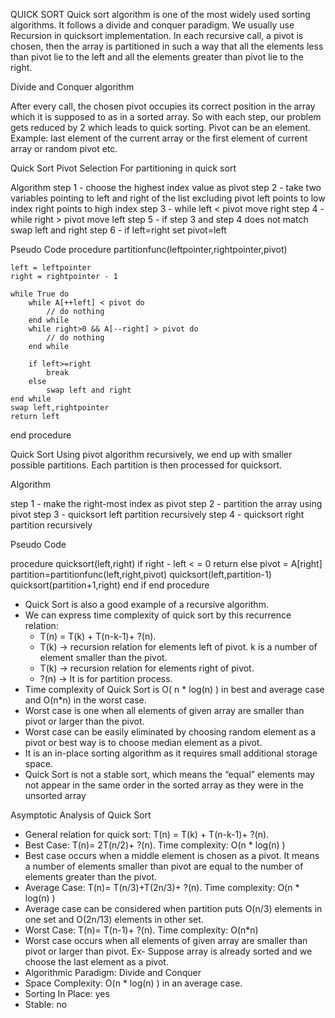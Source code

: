 QUICK SORT
Quick sort algorithm is one of the most widely used sorting algorithms. It follows a divide and conquer paradigm. We usually use Recursion in quicksort implementation. In each recursive call, a pivot is chosen, then the array is partitioned in such a way that all the elements less than pivot lie to the left and all the elements greater than pivot lie to the right.

Divide and Conquer algorithm

After every call, the chosen pivot occupies its correct position in the array which it is supposed to as in a sorted array. So with each step, our problem gets reduced by 2 which leads to quick sorting. Pivot can be an element. Example: last element of the current array or the first element of current array or random pivot etc.

Quick Sort Pivot Selection
For partitioning in quick sort

Algorithm
step 1 - choose the highest index value as pivot
step 2 - take two variables pointing to left and right of the list excluding pivot
    left points to low index
    right points to high index
step 3 - while left < pivot
            move right
step 4 - while right > pivot
            move left
step 5 - if step 3 and step 4 does not match swap left and right 
step 6 - if left=right 
            set pivot=left 

Pseudo Code
procedure partitionfunc(leftpointer,rightpointer,pivot)

    left = leftpointer
    right = rightpointer - 1

    while True do
        while A[++left] < pivot do
            // do nothing
        end while
        while right>0 && A[--right] > pivot do
            // do nothing
        end while

        if left>=right
            break
        else
            swap left and right
    end while
    swap left,rightpointer
    return left
end procedure

Quick Sort
Using pivot algorithm recursively, we end up with smaller possible partitions. Each partition is then processed for quicksort.

Algorithm

step 1 - make the right-most index as pivot
step 2 - partition the array using pivot
step 3 - quicksort left partition recursively
step 4 - quicksort right partition recursively

Pseudo Code

procedure quicksort(left,right)
    if right -  left < = 0
        return
    else
        pivot = A[right]
        partition=partitionfunc(left,right,pivot)
        quicksort(left,partition-1)
        quicksort(partition+1,right)
    end if
end procedure

* Quick Sort is also a good example of a recursive algorithm.
* We can express time complexity of quick sort by this recurrence relation:
    * T(n) = T(k) + T(n-k-1)+ ?(n).
    * T(k) -> recursion relation for elements left of pivot. k is a number of element smaller than the pivot.
    * T(k) -> recursion relation for elements right of pivot.
    * ?(n) -> It is for partition process.
* Time complexity of Quick Sort is O( n * log(n) ) in best and average case and O(n*n) in the worst case.
* Worst case is one when all elements of given array are smaller than pivot or larger than the pivot.
* Worst case can be easily eliminated by choosing random element as a pivot or best way is to choose median element as a pivot.
* It is an in-place sorting algorithm as it requires small additional storage space.
* Quick Sort is not a stable sort, which means the “equal” elements may not appear in the same order in the sorted array as they were in the unsorted array



Asymptotic Analysis of Quick Sort
* General relation for quick sort: T(n) = T(k) + T(n-k-1)+ ?(n).
* Best Case: T(n)= 2T(n/2)+ ?(n). Time complexity: O(n * log(n) ) 
* Best case occurs when a middle element is chosen as a pivot. It means a number of elements smaller than pivot are equal to the number of elements greater than the pivot.
* Average Case: T(n)= T(n/3)+T(2n/3)+ ?(n). Time complexity: O(n * log(n) ) 
* Average case can be considered when partition puts O(n/3) elements in one set and O(2n/13) elements in other set.
* Worst Case: T(n)= T(n-1)+ ?(n). Time complexity: O(n*n)
* Worst case occurs when all elements of given array are smaller than pivot or larger than pivot. Ex- Suppose array is already sorted and we choose the last element as a pivot.
* Algorithmic Paradigm: Divide and Conquer
* Space Complexity: O(n * log(n) ) in an average case.
* Sorting In Place: yes
* Stable: no


